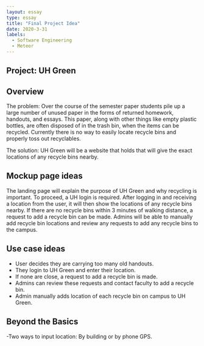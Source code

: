 ```yaml
---
layout: essay
type: essay
title: "Final Project Idea"
date: 2020-3-31
labels:
  - Software Engineering
  - Meteor
---
```


<h2>Project: UH Green</h2>

<h2>Overview</h2>
The problem: Over the course of the semester paper students pile up a large number of unused paper in the forms of returned homework, handouts, and essays. This paper, along with other things like empty plastic bottles, are often disposed of in the trash bin, when the items can be recycled. Currently there is no way to easily locate recycle bins and properly toss out recyclables.

The solution: UH Green will be a website that holds that will give the exact locations of any recycle bins nearby.

<h2>Mockup page ideas</h2>
The landing page will explain the purpose of UH Green and why recycling is important. To proceed, a UH login is required. After logging in and receiving a location from the user, it will then show the locations of any recycle bins nearby. If there are no recycle bins within 3 minutes of walking distance, a request to add a recycle bin can be made. Admins will be able to manually add recycle bin locations and review any requests to add any recycle bins to the campus.

<h2>Use case ideas</h2>
<ul>
<li>User decides they are carrying too many old handouts. </li>
<li>They login to UH Green and enter their location.</li>
<li>If none are close, a request to add a recycle bin is made.</li>
<li>Admins can review these requests and contact faculty to add a recycle bin.</li>
<li>Admin manually adds location of each recycle bin on campus to UH Green.</li>
</ul>
<h2>Beyond the Basics</h2>
-Two ways to input location: By building or by phone GPS.    
